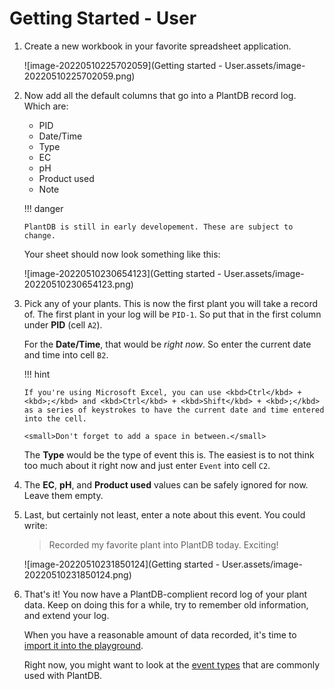 # Getting Started - User

1.  Create a new workbook in your favorite spreadsheet application.

    ![image-20220510225702059](Getting started - User.assets/image-20220510225702059.png)

1.  Now add all the default columns that go into a PlantDB record log. Which are:

    -   PID
    -   Date/Time
    -   Type
    -   EC
    -   pH
    -   Product used
    -   Note

    !!! danger

        PlantDB is still in early developement. These are subject to change.

    Your sheet should now look something like this:

    ![image-20220510230654123](Getting started - User.assets/image-20220510230654123.png)

1.  Pick any of your plants. This is now the first plant you will take a record of. The first plant in your log will be `PID-1`. So put that in the first column under **PID** (cell `A2`).

    For the **Date/Time**, that would be _right now_. So enter the current date and time into cell `B2`.

    !!! hint

        If you're using Microsoft Excel, you can use <kbd>Ctrl</kbd> + <kbd>;</kbd> and <kbd>Ctrl</kbd> + <kbd>Shift</kbd> + <kbd>;</kbd> as a series of keystrokes to have the current date and time entered into the cell.

        <small>Don't forget to add a space in between.</small>

    The **Type** would be the type of event this is. The easiest is to not think too much about it right now and just enter `Event` into cell `C2`.

1.  The **EC**, **pH**, and **Product used** values can be safely ignored for now. Leave them empty.

1.  Last, but certainly not least, enter a note about this event. You could write:

    > Recorded my favorite plant into PlantDB today. Exciting!

    ![image-20220510231850124](Getting started - User.assets/image-20220510231850124.png)

1.  That's it! You now have a PlantDB-complient record log of your plant data. Keep on doing this for a while, try to remember old information, and extend your log.

    When you have a reasonable amount of data recorded, it's time to [import it into the playground](/plantdb/playground).

    Right now, you might want to look at the [event types](../reference/Event%20types.md) that are commonly used with PlantDB.
